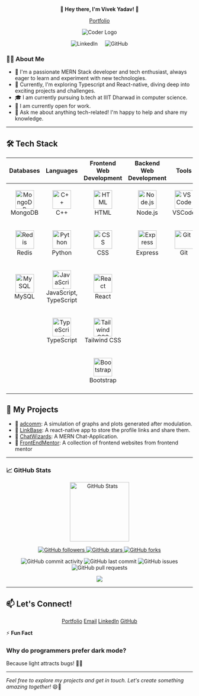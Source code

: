 **<p align="center">👋 Hey there, I'm Vivek Yadav! 🚀</p>**
<p align="center">
  <a href="https://www.yourwebsite.com/"><img src="your-avatar-image-url" alt="" />Portfolio</a>
</p>

<p align="center">
  <img src="https://media.tenor.com/qJ5evVs-_uUAAAAC/coding.gif" alt="Coder Logo">
</p>

<p align="center">
  <a href="https://www.linkedin.com/in/vivek-yadav-58357b203/" style="text-decoration: none; margin: 8px;">
    <img src="https://img.shields.io/badge/LinkedIn-Connect-blue?style=for-the-badge&logo=linkedin&logoColor=white" alt="LinkedIn">
  </a>
  <a href="https://github.com/VivekYadav105" style="text-decoration: none; margin: 8px;">
    <img src="https://img.shields.io/github/followers/VivekYadav105?label=Follow&style=for-the-badge&logo=github&logoColor=white" alt="GitHub">
  </a>
</p>


### 👩‍💻 **About Me**

- 🌱 I'm a passionate MERN Stack developer and tech enthusiast, always eager to learn and experiment with new technologies.
- 🔭 Currently, I'm exploring Typescript and React-native, diving deep into exciting projects and challenges.
- 🎓 I am currently pursuing b.tech at IIIT Dharwad in computer science.
- 💼 I am currently open for work.
- 💬 Ask me about anything tech-related! I'm happy to help and share my knowledge.

---

## 🛠️ Tech Stack

<div align="center">

| Databases                                       | Languages                             | Frontend Web Development              | Backend Web Development            | Tools                          | DevOps       |
| ----------------------------------------------- | ------------------------------------- | ------------------------------------- | --------------------------------- | ------------------------------ | ------------ |
| <p align="center"><img src="https://cdn.jsdelivr.net/gh/devicons/devicon/icons/mongodb/mongodb-original.svg" alt="MongoDB" width="50" height="50"><br> MongoDB</p>      | <p align="center"><img src="https://cdn.jsdelivr.net/gh/devicons/devicon/icons/cplusplus/cplusplus-original.svg" alt="C++" width="50" height="50"><br> C++</p>       | <p align="center"><img src="https://cdn.jsdelivr.net/gh/devicons/devicon/icons/html5/html5-original.svg" alt="HTML" width="50" height="50"><br> HTML</p>     | <p align="center"><img src="https://cdn.jsdelivr.net/gh/devicons/devicon/icons/nodejs/nodejs-original.svg" alt="Node.js" width="50" height="50"><br> Node.js</p>       | <p align="center"><img src="https://w7.pngwing.com/pngs/512/824/png-transparent-visual-studio-code-hd-logo-thumbnail.png" alt="VSCode" width="50" height="50"><br> VSCode</p>   | <p align="center"><img src="https://cdn.jsdelivr.net/gh/devicons/devicon/icons/docker/docker-original.svg" alt="Docker" width="50" height="50"><br> Docker</p>       |
| <p align="center"><img src="https://cdn.jsdelivr.net/gh/devicons/devicon/icons/redis/redis-original.svg" alt="Redis" width="50" height="50"><br> Redis</p>            | <p align="center"><img src="https://cdn.jsdelivr.net/gh/devicons/devicon/icons/python/python-original.svg" alt="Python" width="50" height="50"><br> Python</p>      | <p align="center"><img src="https://cdn.jsdelivr.net/gh/devicons/devicon/icons/css3/css3-original.svg" alt="CSS" width="50" height="50"><br> CSS</p>   | <p align="center"><img src="https://cdn.jsdelivr.net/gh/devicons/devicon/icons/express/express-original.svg" alt="Express" width="50" height="50"><br> Express</p>     | <p align="center"><img src="https://cdn.jsdelivr.net/gh/devicons/devicon/icons/git/git-original.svg" alt="Git" width="50" height="50"><br> Git</p>         |                                  |
| <p align="center"><img src="https://cdn.jsdelivr.net/gh/devicons/devicon/icons/mysql/mysql-original.svg" alt="MySQL" width="50" height="50"><br> MySQL</p>            | <p align="center"><img src="https://cdn.jsdelivr.net/gh/devicons/devicon/icons/javascript/javascript-original.svg" alt="JavaScript" width="50" height="50"><br> JavaScript, TypeScript</p>      | <p align="center"><img src="https://cdn.jsdelivr.net/gh/devicons/devicon/icons/react/react-original.svg" alt="React" width="50" height="50"><br> React</p>                 |                                         |                                   |                                  |
|                                                 | <p align="center"><img src="https://cdn.jsdelivr.net/gh/devicons/devicon/icons/typescript/typescript-original.svg" alt="TypeScript" width="50" height="50"><br> TypeScript</p>      | <p align="center"><img src="https://cdn.jsdelivr.net/gh/devicons/devicon/icons/tailwindcss/tailwindcss-original-wordmark.svg" alt="Tailwind CSS" width="50" height="50"><br> Tailwind CSS</p>     |                                         |                                   |                                  |
|                                                 |                                           | <p align="center"><img src="https://cdn.jsdelivr.net/gh/devicons/devicon/icons/bootstrap/bootstrap-original.svg" alt="Bootstrap" width="50" height="50"><br> Bootstrap</p>          |                                         |                                   |                                  |
|                                                 |                                           |       |                                         |                                   |                                  |
</div>


## 🌟 My Projects

- 🚀 [adcomm](https://github.com/VivekYadav105/adcomm): A simulation of graphs and plots generated after modulation.
- 🚀 [LinkBase](https://github.com/VivekYadav105/LinkBase): A react-native app to store the profile links and share them.
- 🚀 [ChatWizards](https://github.com/ChatWizards/frontend-web): A MERN Chat-Application.
- 🚀 [FrontEndMentor](https://github.com/VivekYadav105/frontend-mentor): A collection of frontend websites from frontend mentor

---

### 📈 **GitHub Stats**

<p align="center">
  <img height="160" src="https://github-readme-stats.vercel.app/api?username=VivekYadav105&show_icons=true&theme=radical" alt="GitHub Stats" />
</p>


<p align="center">
  <a href="https://github.com/VivekYadav105">
    <img alt="GitHub followers" src="https://img.shields.io/github/followers/VivekYadav105?style=social">
  </a>
  <a href="https://github.com/VivekYadav105">
    <img alt="GitHub stars" src="https://img.shields.io/github/stars/VivekYadav105?style=social">
  </a>
  <a href="https://github.com/VivekYadav105">
    <img alt="GitHub forks" src="https://img.shields.io/github/forks/VivekYadav105?style=social">
  </a>
</p>

<p align="center">
  <img alt="GitHub commit activity" src="https://img.shields.io/github/commit-activity/m/VivekYadav105/your-repo-name">
  <img alt="GitHub last commit" src="https://img.shields.io/github/last-commit/VivekYadav105/your-repo-name">
  <img alt="GitHub issues" src="https://img.shields.io/github/issues/VivekYadav105/your-repo-name">
  <img alt="GitHub pull requests" src="https://img.shields.io/github/issues-pr/VivekYadav105/your-repo-name">
</p>

<div align="center">
<img src="https://github-readme-activity-graph.vercel.app/graph?username=VivekYadav105&bg_color=053313&color=2ab259&line=4c9e56&point=238b28&area=true&hide_border=true"/>
</div>

---

## 📫 **Let's Connect!**
<div align="center">


[Portfolio](https://img.shields.io/badge/-Portfolio-blue?style=flat-square&logo=google-chrome&logoColor=white) 
[Email](https://img.shields.io/badge/-Email-green?style=flat-square&logo=gmail&logoColor=white) 
[LinkedIn](https://img.shields.io/badge/-LinkedIn-blue?style=flat-square&logo=linkedin&logoColor=white) 
[GitHub](https://img.shields.io/badge/-GitHub-purple?style=flat-square&logo=github&logoColor=white) 

</div>


⚡ **Fun Fact**

### Why do programmers prefer dark mode?

Because light attracts bugs! 🐛😄

---

*Feel free to explore my projects and get in touch. Let's create something amazing together!* 😄🚀
